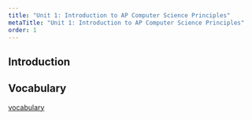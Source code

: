 ```yaml
---
title: "Unit 1: Introduction to AP Computer Science Principles"
metaTitle: "Unit 1: Introduction to AP Computer Science Principles"
order: 1
---
```


## Introduction

## Vocabulary

[vocabulary](vocab)